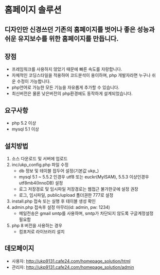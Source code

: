 # 홈페이지 솔루션
## 디자인만 신경쓰던 기존의 홈페이지를 벗어나 좋은 성능과 쉬운 유지보수를 위한 홈페이지를 만듭니다.
## 장점
* 프레임워크를 사용하지 않았기 때문에 빠른 속도를 자랑합니다.
* 자체적인 코딩스타일을 적용하여 코드분석이 용이하며, php 개발자라면 누구나 쉬운 수정이 가능합니다.
* php언어로 가능한 모든 기능을 자유롭게 추가할 수 있습니다.
* 최신버전은 물론 낮은버전의 php환경에도 동작하게 설계되었습니다.
## 요구사항
* php 5.2 이상
* mysql 5.1 이상
## 설치방법
1. 소스 다운로드 및 서버에 업로드
2. inc/ukp_config.php 파일 수정
    - db 정보 및 테이블 접두어 설정(기본값 ukp_)
    - mysql 5.1 ~ 5.5.2 인경우 utf8 또는 euckr(MyISAM), 5.5.3 이상인경우 utf8mb4(InnoDB) 설정
    - 로그 저장경로 및 임시파일 저장경로는 웹접근 불가한곳에 설정 권장
    - 로그, 임시파일, public/upload 폴더권한 777로 설정
3. install.php 접속 또는 실행 후 테이블 생성 확인
4. admin.php 접속후 설정 마무리(id: admin, pw: 1234)
    - 메일전송은 gmail smtp를 사용하며, smtp가 차단되지 않도록 구글계정설정 필요함
5. php 8 버전을 사용하는 경우
    - 컴포저로 라이브러리 설치
## 데모페이지
* 사용자: <http://ukp9131.cafe24.com/homepage_solution/html>
* 관리자: <http://ukp9131.cafe24.com/homepage_solution/admin>